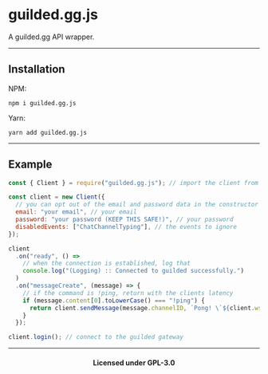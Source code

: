 # guilded.gg.js

A guilded.gg API wrapper.

---

## Installation

NPM:
```
npm i guilded.gg.js
```

Yarn:
```
yarn add guilded.gg.js
```

---

## Example

```js
const { Client } = require("guilded.gg.js"); // import the client from the module

const client = new Client({
  // you can opt out of the email and password data in the constructor and pass it though the login function.
  email: "your email", // your email
  password: "your password (KEEP THIS SAFE!)", // your password
  disabledEvents: ["ChatChannelTyping"], // the events to ignore
});

client
  .on("ready", () =>
    // when the connection is established, log that
    console.log("(Logging) :: Connected to guilded successfully.")
  )
  .on("messageCreate", (message) => {
    // if the command is !ping, return with the clients latency
    if (message.content[0].toLowerCase() === "!ping") {
      return client.sendMessage(message.channelID, `Pong! \`${client.ws.latency}ms\``);
    }
  });

client.login(); // connect to the guilded gateway
```

---

<h4 align="center">Licensed under GPL-3.0</h4>